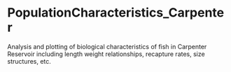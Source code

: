 # PopulationCharacteristics_Carpenter
Analysis and plotting of biological characteristics of fish in Carpenter Reservoir including length weight relationships, recapture rates, size structures, etc.
